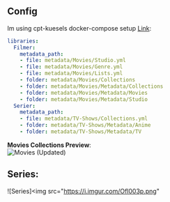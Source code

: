 ## Config
Im using cpt-kuesels docker-compose setup [Link](https://github.com/meisnate12/Plex-Meta-Manager-Configs/tree/master/cpt-kuesel#basics):
```yaml
libraries:
  Filmer:
    metadata_path:
    - file: metadata/Movies/Studio.yml
    - file: metadata/Movies/Genre.yml
    - file: metadata/Movies/Lists.yml
    - folder: metadata/Movies/Collections
    - folder: metadata/Movies/Metadata/Collections
    - folder: metadata/Movies/Metadata/Movies
    - folder: metadata/Movies/Metadata/Studio
  Serier:
    metadata_path:
    - file: metadata/TV-Shows/Collections.yml
    - folder: metadata/TV-Shows/Metadata/Anime
    - folder: metadata/TV-Shows/Metadata/TV
```
**Movies Collections Preview**: <br>
![Movies (Updated)](https://i.imgur.com/dewg0vk.png)
<br>

## Series:
![Series]<img src="https://i.imgur.com/Ofl003p.png"

